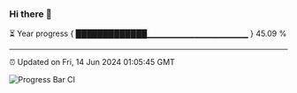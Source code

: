 ### Hi there 👋

⏳ Year progress { █████████████▁▁▁▁▁▁▁▁▁▁▁▁▁▁▁▁▁ } 45.09 %

---

⏰ Updated on Fri, 14 Jun 2024 01:05:45 GMT

![Progress Bar CI](https://github.com/liununu/liununu/workflows/Progress%20Bar%20CI/badge.svg)

